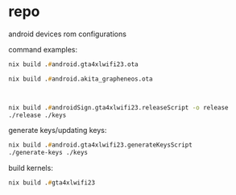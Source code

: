 # repo
android devices rom configurations

command examples:
```zsh
nix build .#android.gta4xlwifi23.ota

nix build .#android.akita_grapheneos.ota



nix build .#androidSign.gta4xlwifi23.releaseScript -o release
./release ./keys
```

generate keys/updating keys:
```zsh
nix build .#android.gta4xlwifi23.generateKeysScript
./generate-keys ./keys
```


build kernels:
```zsh
nix build .#gta4xlwifi23
```